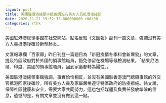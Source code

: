```yaml
---
layout: post
title: 美國駐港澳總領事館強調沒有美方人員抵港後確診
date: 2020-11-21 19:52:32.000000000 +08:00
categories: rthk
---
```


美國駐港澳總領事館在社交網站，點名反駁《文匯報》副刊一篇文章，強調沒有美方人員抵港後確診新型肺炎。

文匯報專欄「百家廊」昨日刊登一篇題目為「新冠疫情冬季料會新爆發」的文章，提及特區政府對於外國的領事館職員，豁免停留在機場等候檢測結果，「結果尼泊爾、印度、美國的領事館職員，回到家裏都轉為陽性」。

美國駐港澳總領事館強調，事實恰恰相反，並沒有美國駐香港澳門總領事館的外交官抵港回家後確診，所有美方人員及家屬嚴格遵守特區政府的防疫措施。帖文說，保障社區健康和安全，需要大家共同努力，這也包括媒體及負責任發放準確的信息，遺憾的是，有關文章並沒有做到這一點。
